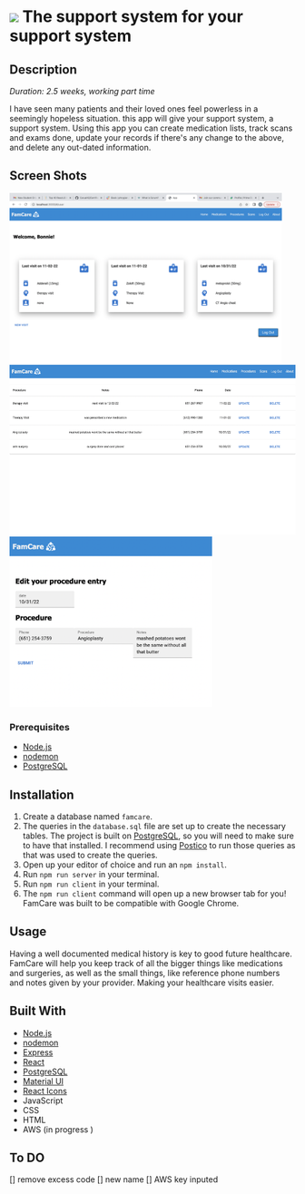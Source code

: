 # <img src="public/upload/Logo.jpg" style="height: 50px;"/> The support system for your support system

## Description

_Duration: 2.5 weeks, working part time_

I have seen many patients and their loved ones feel powerless in a seemingly hopeless situation. this app will give your support system, a support system. Using this app you can create medication lists, track scans and exams done, update your records if there's any change to the above, and delete any out-dated information.


## Screen Shots

<img src="public/upload/home.png" style="height: 300px;"/> <img src="public/upload/table.png" style="height: 300px;"/> <img src="public/upload/edit.png" style="height: 300px;"/>


### Prerequisites

- [Node.js](https://nodejs.org/en/)
- [nodemon](https://nodemon.io/)
- [PostgreSQL](https://www.postgresql.org/download/)

## Installation

1. Create a database named `famcare`.
2. The queries in the `database.sql` file are set up to create the necessary tables. The project is built on [PostgreSQL](https://www.postgresql.org/download/), so you will need to make sure to have that installed. I recommend using [Postico](https://eggerapps.at/postico/) to run those queries as that was used to create the queries.
3. Open up your editor of choice and run an `npm install`.
4. Run `npm run server` in your terminal.
5. Run `npm run client` in your terminal.
6. The `npm run client` command will open up a new browser tab for you! FamCare was built to be compatible with Google Chrome.

## Usage

Having a well documented medical history is key to good future healthcare. FamCare will help you keep track of all the bigger things like medications and surgeries, as well as the small things, like reference phone numbers and notes given by your provider. Making your healthcare visits easier.



## Built With

- [Node.js](https://nodejs.org/en/)
- [nodemon](https://nodemon.io/)
- [Express](https://expressjs.com/)
- [React](https://reactjs.org/)
- [PostgreSQL](https://www.postgresql.org/download/)
- [Material UI](https://mui.com/)
- [React Icons](https://www.npmjs.com/package/react-icons)
- JavaScript
- CSS
- HTML
- AWS (in progress )

## To DO
[] remove excess code
[] new name
[] AWS key inputed